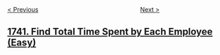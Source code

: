 <!--|This file generated by command(leetcode description); DO NOT EDIT.    |-->
<!--+----------------------------------------------------------------------+-->
<!--|@author    openset <openset.wang@gmail.com>                           |-->
<!--|@link      https://github.com/openset                                 |-->
<!--|@home      https://github.com/openset/leetcode                        |-->
<!--+----------------------------------------------------------------------+-->

[< Previous](../find-distance-in-a-binary-tree "Find Distance in a Binary Tree")
　　　　　　　　　　　　　　　　
[Next >](../maximum-number-of-balls-in-a-box "Maximum Number of Balls in a Box")

## [1741. Find Total Time Spent by Each Employee (Easy)](https://leetcode.com/problems/find-total-time-spent-by-each-employee "")


